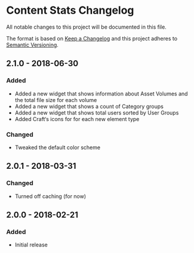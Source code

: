 # Content Stats Changelog

All notable changes to this project will be documented in this file.

The format is based on [Keep a Changelog](http://keepachangelog.com/) and this project adheres to [Semantic Versioning](http://semver.org/).


## 2.1.0 - 2018-06-30
### Added
- Added a new widget that shows information about Asset Volumes and the total file size for each volume
- Added a new widget that shows a count of Category groups
- Added a new widget that shows total users sorted by User Groups
- Added Craft‘s icons for for each new element type

### Changed
- Tweaked the default color scheme


## 2.0.1 - 2018-03-31
### Changed
- Turned off caching (for now)


## 2.0.0 - 2018-02-21
### Added
- Initial release